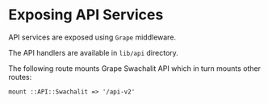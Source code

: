 # Exposing API Services

API services are exposed using `Grape` middleware.

The API handlers are available in `lib/api` directory.

The following route mounts Grape Swachalit API which in turn mounts other routes:

```
mount ::API::Swachalit => '/api-v2'
```